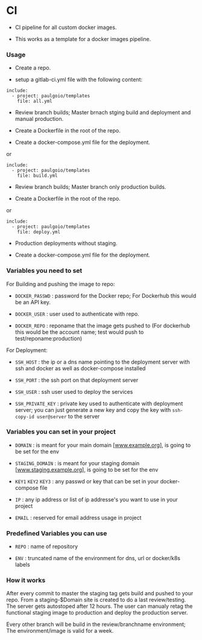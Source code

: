 # CI

* CI pipeline for all custom docker images.

* This works as a template for a docker images pipeline.


### Usage

* Create a repo.

* setup a gitlab-ci.yml file with the following content:

```
include:
  - project: paulgoio/templates
    file: all.yml
```

* Review branch builds; Master brnach stging build and deployment and manual production.

* Create a Dockerfile in the root of the repo.

* Create a docker-compose.yml file for the deployment.

or

```
include:
  - project: paulgoio/templates
    file: build.yml
```

* Review branch builds; Master branch only production builds.

* Create a Dockerfile in the root of the repo.

or

```
include:
  - project: paulgoio/templates
    file: deploy.yml
```
* Production deployments without staging.

* Create a docker-compose.yml file for the deployment.


### Variables you need to set

For Building and pushing the image to repo:

* ```DOCKER_PASSWD``` : password for the Docker repo; For Dockerhub this would be an API key.

* ```DOCKER_USER``` : user used to authenticate with repo.

* ```DOCKER_REPO``` : reponame that the image gets pushed to (For dockerhub this would be the account name; test would push to test/reponame:production)

For Deployment:

* ```SSH_HOST``` : the ip or a dns name pointing to the deployment server with ssh and docker as well as docker-compose installed

* ```SSH_PORT``` : the ssh port on that deployment server

* ```SSH_USER``` : ssh user used to deploy the services

* ```SSH_PRIVATE_KEY``` : private key used to authenticate with deployment server; you can just generate a new key and copy the key with `ssh-copy-id user@server` to the server


### Variables you can set in your project

* ```DOMAIN``` : is meant for your main domain [www.example.org], is going to be set for the env

* ```STAGING_DOMAIN``` : is meant for your staging domain [www.staging.example.org], is going to be set for the env

* ```KEY1``` ```KEY2``` ```KEY3``` : any passwd or key that can be set in your docker-compose file

* ```IP``` : any ip address or list of ip addresse's you want to use in your project

* ```EMAIL``` : reserved for email address usage in project


### Predefined Variables you can use

* ```REPO``` : name of repository

* ```ENV``` : truncated name of the environment for dns, url or docker/k8s labels


### How it works

After every commit to master the staging tag gets build and pushed to your repo. From a staging-$Domain site is created to do a last review/testing. The server gets autostoped after 12 hours. The user can manualy retag the functional staging image to production and deploy the production server.


Every other branch will be build in the review/branchname environment; The environment/image is valid for a week.
